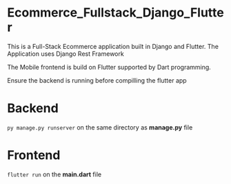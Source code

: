 # Ecommerce_Fullstack_Django_Flutter
This is a Full-Stack Ecommerce application built in Django and Flutter. The Application uses Django Rest Framework

The Mobile frontend is build on Flutter supported by Dart programming. 

Ensure the backend is running before compilling the flutter app



# Backend

`py manage.py runserver` on the same directory as **manage.py** file

# Frontend

`flutter run` on the **main.dart** file
